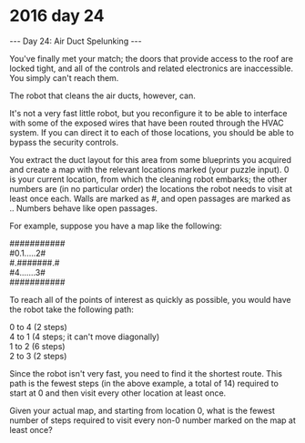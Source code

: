 # 2016 day 24

--- Day 24: Air Duct Spelunking ---

You've finally met your match; the doors that provide access to the roof are locked tight, and all of the controls and related electronics are inaccessible. You simply can't reach them.



The robot that cleans the air ducts, however, can.



It's not a very fast little robot, but you reconfigure it to be able to interface with some of the exposed wires that have been routed through the HVAC system. If you can direct it to each of those locations, you should be able to bypass the security controls.



You extract the duct layout for this area from some blueprints you acquired and create a map with the relevant locations marked (your puzzle input). 0 is your current location, from which the cleaning robot embarks; the other numbers are (in no particular order) the locations the robot needs to visit at least once each. Walls are marked as #, and open passages are marked as .. Numbers behave like open passages.



For example, suppose you have a map like the following:



###########\
#0.1.....2#\
#.#######.#\
#4.......3#\
###########



To reach all of the points of interest as quickly as possible, you would have the robot take the following path:



0 to 4 (2 steps)\
4 to 1 (4 steps; it can't move diagonally)\
1 to 2 (6 steps)\
2 to 3 (2 steps)



Since the robot isn't very fast, you need to find it the shortest route. This path is the fewest steps (in the above example, a total of 14) required to start at 0 and then visit every other location at least once.



Given your actual map, and starting from location 0, what is the fewest number of steps required to visit every non-0 number marked on the map at least once?



